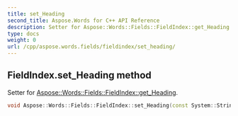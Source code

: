```yaml
---
title: set_Heading
second_title: Aspose.Words for C++ API Reference
description: Setter for Aspose::Words::Fields::FieldIndex::get_Heading. 
type: docs
weight: 0
url: /cpp/aspose.words.fields/fieldindex/set_heading/
---
```

## FieldIndex.set_Heading method


Setter for [Aspose::Words::Fields::FieldIndex::get_Heading](./get_heading/).

```cpp
void Aspose::Words::Fields::FieldIndex::set_Heading(const System::String &value)
```

